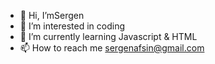 - 👋 Hi, I’mSergen
- 👀 I’m interested in coding
- 🌱 I’m currently learning Javascript & HTML
- 📫 How to reach me sergenafsin@gmail.com

<!---
HATE-dev/HATE-dev is a ✨ special ✨ repository because its `README.md` (this file) appears on your GitHub profile.
You can click the Preview link to take a look at your changes.
--->
